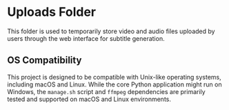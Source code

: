 # Uploads Folder

This folder is used to temporarily store video and audio files uploaded by users through the web interface for subtitle generation.

## OS Compatibility
This project is designed to be compatible with Unix-like operating systems, including macOS and Linux. While the core Python application might run on Windows, the `manage.sh` script and `ffmpeg` dependencies are primarily tested and supported on macOS and Linux environments.
